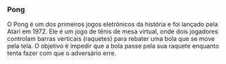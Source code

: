 ### Pong
O Pong é um dos primeiros jogos eletrônicos da história e foi lançado pela Atari em 1972. Ele é um jogo de tênis de mesa virtual, onde dois jogadores controlam barras verticais (raquetes) para rebater uma bola que se move pela tela. O objetivo é impedir que a bola passe pela sua raquete enquanto tenta fazer com que o adversário erre.

